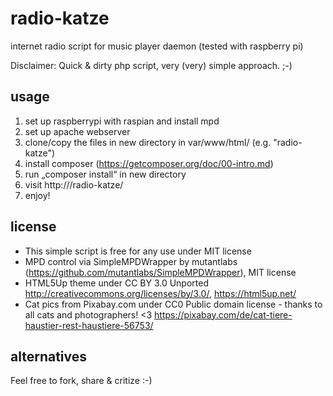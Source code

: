 # radio-katze
internet radio script for music player daemon (tested with raspberry pi)

Disclaimer: Quick & dirty php script, very (very) simple approach. ;-)

## usage

1. set up raspberrypi with raspian and install mpd
2. set up apache webserver
3. clone/copy the files in new directory in var/www/html/ (e.g. "radio-katze")
4. install composer (https://getcomposer.org/doc/00-intro.md)
5. run „composer install“ in new directory
6. visit http://<IP-OF-YOUR-RASPBERRYPI>/radio-katze/
7. enjoy!

## license

* This simple script is free for any use under MIT license
* MPD control via SimpleMPDWrapper by mutantlabs (https://github.com/mutantlabs/SimpleMPDWrapper), MIT license
* HTML5Up theme under CC BY 3.0 Unported http://creativecommons.org/licenses/by/3.0/, https://html5up.net/
* Cat pics from Pixabay.com under CC0 Public domain license - thanks to all cats and photographers! <3
https://pixabay.com/de/cat-tiere-haustier-rest-haustiere-56753/

## alternatives

Feel free to fork, share & critize :-)
